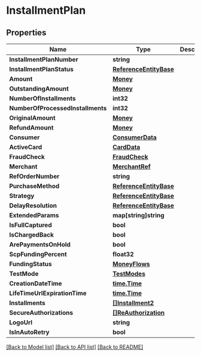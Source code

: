 # InstallmentPlan

## Properties

Name | Type | Description | Notes
------------ | ------------- | ------------- | -------------
**InstallmentPlanNumber** | **string** |  | [optional] 
**InstallmentPlanStatus** | [**ReferenceEntityBase**](ReferenceEntityBase.md) |  | [optional] 
**Amount** | [**Money**](Money.md) |  | [optional] 
**OutstandingAmount** | [**Money**](Money.md) |  | [optional] 
**NumberOfInstallments** | **int32** |  | 
**NumberOfProcessedInstallments** | **int32** |  | 
**OriginalAmount** | [**Money**](Money.md) |  | [optional] 
**RefundAmount** | [**Money**](Money.md) |  | [optional] 
**Consumer** | [**ConsumerData**](ConsumerData.md) |  | [optional] 
**ActiveCard** | [**CardData**](CardData.md) |  | [optional] 
**FraudCheck** | [**FraudCheck**](FraudCheck.md) |  | [optional] 
**Merchant** | [**MerchantRef**](MerchantRef.md) |  | [optional] 
**RefOrderNumber** | **string** |  | [optional] 
**PurchaseMethod** | [**ReferenceEntityBase**](ReferenceEntityBase.md) |  | [optional] 
**Strategy** | [**ReferenceEntityBase**](ReferenceEntityBase.md) |  | [optional] 
**DelayResolution** | [**ReferenceEntityBase**](ReferenceEntityBase.md) |  | [optional] 
**ExtendedParams** | **map[string]string** |  | [optional] 
**IsFullCaptured** | **bool** |  | 
**IsChargedBack** | **bool** |  | 
**ArePaymentsOnHold** | **bool** |  | 
**ScpFundingPercent** | **float32** |  | 
**FundingStatus** | [**MoneyFlows**](MoneyFlows.md) |  | 
**TestMode** | [**TestModes**](TestModes.md) |  | 
**CreationDateTime** | [**time.Time**](time.Time.md) |  | 
**LifeTimeUrlExpirationTime** | [**time.Time**](time.Time.md) |  | 
**Installments** | [**[]Installment2**](Installment2.md) |  | [optional] 
**SecureAuthorizations** | [**[]ReAuthorization**](ReAuthorization.md) |  | [optional] 
**LogoUrl** | **string** |  | [optional] 
**IsInAutoRetry** | **bool** |  | 

[[Back to Model list]](../README.md#documentation-for-models) [[Back to API list]](../README.md#documentation-for-api-endpoints) [[Back to README]](../README.md)


